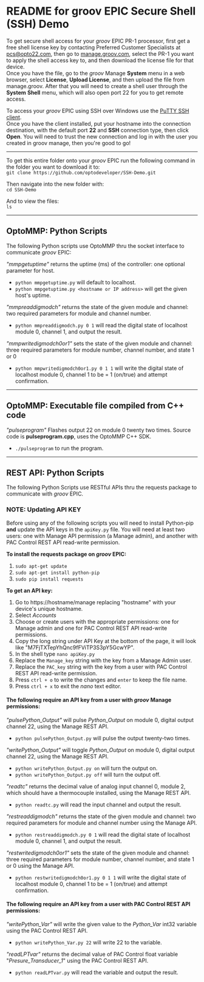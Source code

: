 # README for groov EPIC Secure Shell (SSH) Demo

To get secure shell access for your _groov_ EPIC PR-1 processor, first get a free shell license key by contacting Preferred Customer Specialists at pcs@opto22.com, then go to [manage.groov.com](manage.groov.com), select the PR-1 you want to apply the shell access key to, and then download the license file for that device.<br>
Once you have the file, go to the _groov_ Manage **System** menu in a web browser, select **License**, **Upload License**, and then upload the file from manage.groov. After that you will need to create a shell user through the **System** **Shell** menu, which will also open port 22 for you to get remote access.

To access your _groov_ EPIC using SSH over Windows use the [PuTTY SSH client](https://www.putty.org/).<br>
Once you have the client installed, put your hostname into the connection destination, with the default port **22** and **SSH** connection type, then click **Open**. You will need to trust the new connection and log in with the user you created in groov manage, then you're good to go!

--------

To get this entire folder onto your _groov_ EPIC run the following command in the folder you want to download it to:<br>
`git clone https://github.com/optodeveloper/SSH-Demo.git`

Then navigate into the new folder with:<br>
`cd SSH-Demo`

And to view the files:<br>
`ls`

--------

## OptoMMP: Python Scripts

The following Python scripts use OptoMMP thru the socket interface to communicate *groov* EPIC:

*"mmpgetuptime"* returns the uptime (ms) of the controller: one optional parameter for host.
* `python mmpgetuptime.py`    will default to localhost.
* `python mmpgetuptime.py <hostname or IP address>`    will get the given host's uptime.

*"mmpreaddigmodch"* returns the state of the given module and channel: two required parameters for module and channel number.
* `python mmpreaddigmodch.py 0 1`    will read the digital state of localhost module 0, channel 1, and output the result.

*"mmpwritedigmodch0or1"* sets the state of the given module and channel: three required parameters for module number, channel number, and state 1 or 0
* `python mmpwritedigmodch0or1.py 0 1 1`    will write the digital state of localhost module 0, channel 1 to be = 1 (on/true) and attempt confirmation.


--------

## OptoMMP: Executable file compiled from C++ code

*"pulseprogram"* Flashes output 22 on module 0 twenty two times. Source code is **pulseprogram.cpp**, uses the OptoMMP C++ SDK.
* `./pulseprogram` to run the program.


--------

## REST API: Python Scripts

The following Python Scripts use RESTful APIs thru the requests package to communicate with *groov* EPIC.

### NOTE: Updating API KEY
Before using any of the following scripts you will need to install Python-pip **and** update the API keys in the `apiKey.py` file. You will need at least two users: one with Manage API permission (a Manage admin), and another with PAC Control REST API read-write permission.

**To install the requests package on *groov* EPIC:**
1. `sudo apt-get update`
2. `sudo apt-get install python-pip`
3. `sudo pip install requests`

**To get an API key:**
1. Go to https://hostname/manage replacing "hostname" with your device's unique hostname.
2. Select *Accounts*
3. Choose or create users with the appropriate permissions: one for Manage admin and one for PAC Control REST API read-write permissions.
4. Copy the long string under API Key at the bottom of the page, it will look like "M7FjTXTepYhQnc9fFViTP3S3pY5GcwYP".
5. In the shell type `nano apiKey.py`
6. Replace the `Manage_key` string with the key from a Manage Admin user.
7. Replace the `PAC_key` string with the key from a user with PAC Control REST API read-write permission.
7. Press `ctrl + o` to write the changes and `enter` to keep the file name.
8. Press `ctrl + x` to exit the _nano_ text editor.

#### The following require an API key from a user with _groov_ Manage permissions:

*"pulsePython_Output"* will pulse _Python_Output_ on module 0, digital output channel 22, using the Manage REST API.
* `python pulsePython_Output.py`    will pulse the output twenty-two times.

*"writePython_Output"* will toggle _Python_Output_ on module 0, digital output channel 22, using the Manage REST API.
* `python writePython_Output.py on`    will turn the output on.
* `python writePython_Output.py off`    will turn the output off.

*"readtc"* returns the decimal value of analog input channel 0, module 2, which should have a thermocouple installed, using the Manage REST API.
* `python readtc.py`    will read the input channel and output the result.

*"restreaddigmodch"* returns the state of the given module and channel: two required parameters for module and channel number using the Manage API.
* `python restreaddigmodch.py 0 1`    will read the digital state of localhost module 0, channel 1, and output the result.

*"restwritedigmodch0or1"* sets the state of the given module and channel: three required parameters for module number, channel number, and state 1 or 0 using the Manage API.
* `python restwritedigmodch0or1.py 0 1 1`    will write the digital state of localhost module 0, channel 1 to be = 1 (on/true) and attempt confirmation.

#### The following require an API key from a user with PAC Control REST API permissions:

*"writePython_Var"* will write the given value to the _Python_Var_ int32 variable using the PAC Control REST API.
* `python writePython_Var.py 22`    will write 22 to the variable.

*"readLPTvar"* returns the decimal value of PAC Control float variable "_Presure_Transducer_1_" using the PAC Control REST API.
* `python readLPTvar.py`    will read the variable and output the result.
